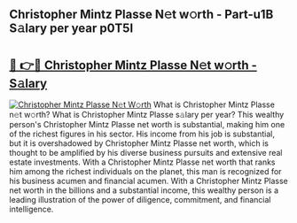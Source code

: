 ## Christopher Mintz Plasse N𝚎t w𝚘rth - Part-u1B S𝚊lary per year p0T5I

# <h2><a href="http://gc4ep3.nevu.top/?p=Christopher+Mintz+Plasse">🔗 👉🔴 Christopher Mintz Plasse N𝚎t w𝚘rth - S𝚊lary</a></h2>

[![Christopher Mintz Plasse N𝚎t W𝚘rth](https://i.imgur.com/Oavwk0R.jpeg)](http://gc4ep3.nevu.top/?p=Christopher+Mintz+Plasse)
What is Christopher Mintz Plasse n𝚎t w𝚘rth? What is Christopher Mintz Plasse s𝚊lary per year?
This wealthy person's Christopher Mintz Plasse net worth is substantial, making him one of the richest figures in his sector. His income from his job is substantial, but it is overshadowed by Christopher Mintz Plasse net worth, which is thought to be amplified by his diverse business pursuits and extensive real estate investments. With a Christopher Mintz Plasse net worth that ranks him among the richest individuals on the planet, this man is recognized for his business acumen and financial acumen. With a Christopher Mintz Plasse net worth in the billions and a substantial income, this wealthy person is a leading illustration of the power of diligence, commitment, and financial intelligence.
